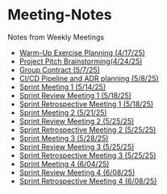 # Meeting-Notes
Notes from Weekly Meetings
- [Warm-Up Exercise Planning (4/17/25)](Notes/4-17-25.md)
- [Project Pitch Brainstorming(4/24/25)](Notes/4-24-25.md)
- [Group Contract (5/7/25)](Notes/5-07-2025.md)
- [CI/CD Pipeline and ADR planning (5/8/25)](Notes/May8-2025-Meeting.md)
- [Sprint Meeting 1 (5/14/25)](Notes/5-14-25.md)
- [Sprint Review Meeting 1 (5/18/25)](Notes/5-18-2025-review.md)
- [Sprint Retrospective Meeting 1 (5/18/25)](Notes/5-18-2025-Retrospective.md)
- [Sprint Meeting 2 (5/21/25)](Notes/5-21-2025.md)
- [Sprint Review Meeting 2 (5/25/25)](Notes/5-25-25-review.md)
- [Sprint Retrospective Meeting 2 (5/25/25)](Notes/5-25-25-retrospect.md)
- [Sprint Meeting 3 (5/28/25)](Notes/5-28-2025.md)
- [Sprint Review Meeting 3 (5/25/25)](Notes/06-01-2025.md)
- [Sprint Retrospective Meeting 3 (5/25/25)]()
- [Sprint Meeting 4 (6/04/25)](Notes/06-04-2025.md)
- [Sprint Review Meeting 4 (6/08/25)](Notes/6-08-25-review-meeting.md)
- [Sprint Retrospective Meeting 4 (6/08/25)](Notes/6-08-25-Retrospective.md)
